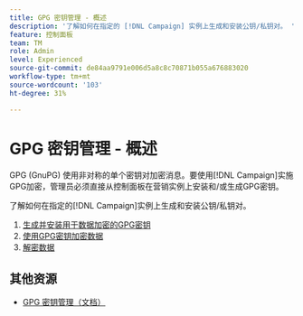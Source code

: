 ```yaml
---
title: GPG 密钥管理 - 概述
description: '了解如何在指定的 [!DNL Campaign] 实例上生成和安装公钥/私钥对。 '
feature: 控制面板
team: TM
role: Admin
level: Experienced
source-git-commit: de84aa9791e006d5a8c8c70871b055a676883020
workflow-type: tm+mt
source-wordcount: '103'
ht-degree: 31%

---
```


# GPG 密钥管理 - 概述

GPG (GnuPG) 使用非对称的单个密钥对加密消息。要使用[!DNL Campaign]实施GPG加密，管理员必须直接从控制面板在营销实例上安装和/或生成GPG密钥。

了解如何在指定的[!DNL Campaign]实例上生成和安装公钥/私钥对。

1. [生成并安装用于数据加密的GPG密钥](./generate-and-install-gpg-keys.md)
2. [使用GPG密钥加密数据](./use-a-gpg-key-to-encrypt-data.md)
3. [解密数据](./decrypt-data.md)

## 其他资源

* [GPG 密钥管理（文档）](https://experienceleague.adobe.com/docs/control-panel/using/instances-settings/gpg-keys-management.html?lang=zh-Hans)

